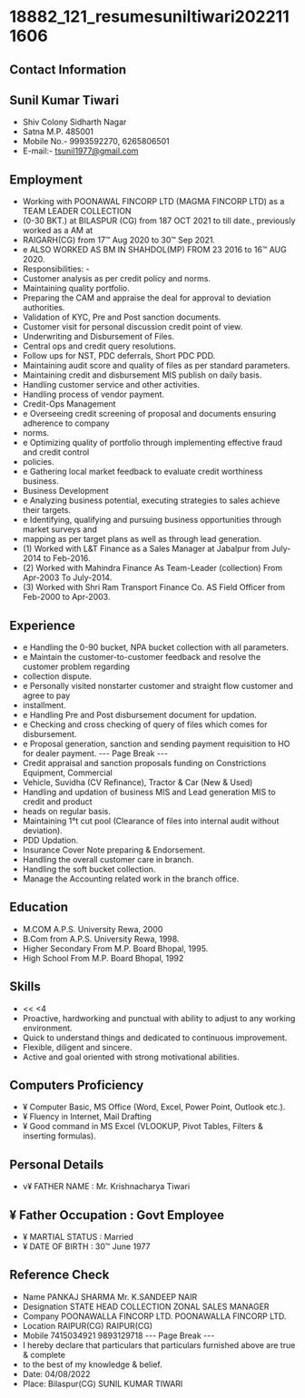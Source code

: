 # 18882_121_resumesuniltiwari2022111606

## Contact Information



## Sunil Kumar Tiwari

* Shiv Colony Sidharth Nagar
* Satna M.P. 485001
* Mobile No.- 9993592270, 6265806501
* E-mail:- tsunil1977@gmail.com


## Employment

* Working with POONAWAL FINCORP LTD (MAGMA FINCORP LTD) as a TEAM LEADER COLLECTION
* (0-30 BKT.) at BILASPUR (CG) from 187 OCT 2021 to till date., previously worked as a AM at
* RAIGARH(CG) from 17™ Aug 2020 to 30™ Sep 2021.
* e ALSO WORKED AS BM IN SHAHDOL(MP) FROM 23 2016 to 16™ AUG 2020.
* Responsibilities: -
* Customer analysis as per credit policy and norms.
* Maintaining quality portfolio.
* Preparing the CAM and appraise the deal for approval to deviation authorities.
* Validation of KYC, Pre and Post sanction documents.
* Customer visit for personal discussion credit point of view.
* Underwriting and Disbursement of Files.
* Central ops and credit query resolutions.
* Follow ups for NST, PDC deferrals, Short PDC PDD.
* Maintaining audit score and quality of files as per standard parameters.
* Maintaining credit and disbursement MIS publish on daily basis.
* Handling customer service and other activities.
* Handling process of vendor payment.
* Credit-Ops Management
* e Overseeing credit screening of proposal and documents ensuring adherence to company
* norms.
* e Optimizing quality of portfolio through implementing effective fraud and credit control
* policies.
* e Gathering local market feedback to evaluate credit worthiness business.
* Business Development
* e Analyzing business potential, executing strategies to sales achieve their targets.
* e Identifying, qualifying and pursuing business opportunities through market surveys and
* mapping as per target plans as well as through lead generation.
* (1) Worked with L&T Finance as a Sales Manager at Jabalpur from July-2014 to Feb-2016.
* (2) Worked with Mahindra Finance As Team-Leader (collection) From Apr-2003 To July-2014.
* (3) Worked with Shri Ram Transport Finance Co. AS Field Officer from Feb-2000 to Apr-2003.


## Experience

* e Handling the 0-90 bucket, NPA bucket collection with all parameters.
* e Maintain the customer-to-customer feedback and resolve the customer problem regarding
* collection dispute.
* e Personally visited nonstarter customer and straight flow customer and agree to pay
* installment.
* e Handling Pre and Post disbursement document for updation.
* e Checking and cross checking of query of files which comes for disbursement.
* e Proposal generation, sanction and sending payment requisition to HO for dealer payment.
--- Page Break ---
* Credit appraisal and sanction proposals funding on Constrictions Equipment, Commercial
* Vehicle, Suvidha (CV Refinance), Tractor & Car (New & Used)
* Handling and updation of business MIS and Lead generation MIS to credit and product
* heads on regular basis.
* Maintaining 1°t cut pool (Clearance of files into internal audit without deviation).
* PDD Updation.
* Insurance Cover Note preparing & Endorsement.
* Handling the overall customer care in branch.
* Handling the soft bucket collection.
* Manage the Accounting related work in the branch office.


## Education

* M.COM A.P.S. University Rewa, 2000
* B.Com from A.P.S. University Rewa, 1998.
* Higher Secondary From M.P. Board Bhopal, 1995.
* High School From M.P. Board Bhopal, 1992


## Skills

* << <4
* Proactive, hardworking and punctual with ability to adjust to any working environment.
* Quick to understand things and dedicated to continuous improvement.
* Flexible, diligent and sincere.
* Active and goal oriented with strong motivational abilities.


## Computers Proficiency

* ¥ Computer Basic, MS Office (Word, Excel, Power Point, Outlook etc.).
* ¥ Fluency in Internet, Mail Drafting
* ¥ Good command in MS Excel (VLOOKUP, Pivot Tables, Filters & inserting formulas).


## Personal Details

* v¥ FATHER NAME : Mr. Krishnacharya Tiwari


## ¥ Father Occupation : Govt Employee

* ¥ MARTIAL STATUS : Married
* ¥ DATE OF BIRTH : 30™ June 1977


## Reference Check

* Name PANKAJ SHARMA Mr. K.SANDEEP NAIR
* Designation STATE HEAD COLLECTION ZONAL SALES MANAGER
* Company POONAWALLA FINCORP LTD. POONAWALLA FINCORP LTD.
* Location RAIPUR(CG) RAIPUR(CG)
* Mobile 7415034921 9893129718
--- Page Break ---
* I hereby declare that particulars that particulars furnished above are true & complete
* to the best of my knowledge & belief.
* Date: 04/08/2022
* Place: Bilaspur(CG) SUNIL KUMAR TIWARI

